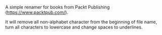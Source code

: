 A simple renamer for books from Packt Publishing (https://www.packtpub.com/).

It will remove all non-alphabet character from the beginning of file name, turn all characters to lowercase and change spaces to underlines.
